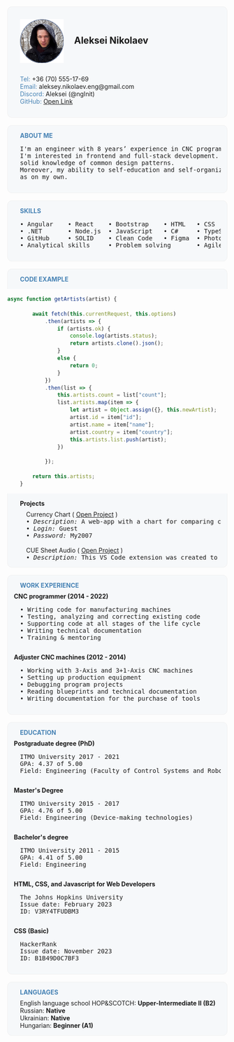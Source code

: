 <div style="display:flex;background-color:#f6f8fa;border:1px solid #f0f0f0;border-bottom:none;border-radius:10px 10px 0 0;padding:28px">
<img width="100px" style="display:inline-block;background:none" src="https://raw.githubusercontent.com/ngInit/Assets/refs/heads/main/cvA.png" alt="CV image">
<h2 style="display:inline-block;margin-top:36px;border:none;margin-left:24px">Aleksei Nikolaev</h2>
</div>
<div style="background-color:#f6f8fa;border:1px solid #f0f0f0;border-top:none;border-radius:0 0 10px 10px;padding: 0 28px 28px;">
<span style="color:steelblue">Tel:</span> <span>+36 (70) 555-17-69</span><br>
<span style="color:steelblue">Email:</span> <span>aleksey.nikolaev.eng@gmail.com</span><br>
<span style="color:steelblue">Discord:</span> Aleksei (@ngInit)<span></span><br>
<span style="color:steelblue">GitHub:</span> <a href="https://github.com/ngInit">Open Link</a><br>
</div>
<br>
<div style="background-color:#f6f8fa;border:1px solid #f0f0f0;border-radius:10px;padding:14px">
<span style="display:inline-block;margin-left:14px;font-weight:700;color:steelblue">ABOUT ME</span>
<pre style="background:none;margin-left:14px">
I'm an engineer with 8 years’ experience in CNC programming industry. I decided to change my way and nowadays,
I'm interested in frontend and full-stack development. I have some modern frontend development skills and 
solid knowledge of common design patterns.
Moreover, my ability to self-education and self-organization allow me to work just as well on team projects 
as on my own.
</pre>
</div>
<br>
<div style="background-color:#f6f8fa;border:1px solid #f0f0f0;border-radius:10px;padding:14px">
<span style="display:inline-block;margin-left:14px;font-weight:700;color:steelblue">SKILLS</span>
<pre style="background:none;margin-left:14px">
• Angular    • React    • Bootstrap    • HTML   • CSS
• .NET       • Node.js  • JavaScript   • C#     • TypeScript       
• GitHub     • SOLID    • Clean Code   • Figma  • Photoshop
• Analytical skills     • Problem solving       • Agile & Waterfall
</pre>
</div>
<br>
<div style="background-color:#f6f8fa;border:1px solid #f0f0f0;border-bottom:none;border-radius:10px 10px 0 0;padding:14px">
<span style="font-weight:700;margin:14px;color:steelblue">CODE EXAMPLE</span>
</div>

```js
async function getArtists(artist) {

        await fetch(this.currentRequest, this.options)
            .then(artists => {
                if (artists.ok) {
                    console.log(artists.status);
                    return artists.clone().json();
                }
                else {
                    return 0;
                }
            })
            .then(list => {
                this.artists.count = list["count"];
                list.artists.map(item => {
                    let artist = Object.assign({}, this.newArtist);
                    artist.id = item["id"];
                    artist.name = item["name"];
                    artist.country = item["country"];
                    this.artists.list.push(artist);
                })

            });

        return this.artists;
    }
```


<div style="background-color:#f6f8fa;border:1px solid #f0f0f0;border-top:none;border-radius:0 0 10px 10px;padding:14px">
<span style="display:inline-block;margin-bottom:8px;margin-left:14px;font-weight:700;">Projects</span><br>
<span style="font-size:14px;margin-left: 28px">Currency Chart ( <a href="https://currency-chart.vercel.app/Login">Open Project</a> )</span>
<pre style="background:none; padding:0 0 0 28px; margin:0">
<i>• Description:</i> A web-app with a chart for comparing currencies
<i>• Login:</i> Guest
<i>• Password:</i> My2007
</pre>
<br>
<span style="font-size:14px;margin-left: 28px">CUE Sheet Audio ( <a href="https://marketplace.visualstudio.com/items?itemName=QuantumPannonia.cue-sheet-audio">Open Project</a> )</span>
<pre style="background:none; padding:0 0 0 28px; margin:0">
<i>• Description:</i> This VS Code extension was created to make it easier to create and edit CUE Sheets of Audio files
</pre>

</div>



<br>
<div style="background-color:#f6f8fa;border:1px solid #f0f0f0;border-radius:10px;padding:14px">
<span style="display:inline-block;margin-bottom:8px;margin-left:14px;font-weight:700;color:steelblue">WORK EXPERIENCE</span><br>
<span style="font-size:14px;font-weight:700">CNC programmer (2014 - 2022)</span>
<pre style="background:none;margin-left:14px">
• Writing code for manufacturing machines
• Testing, analyzing and correcting existing code
• Supporting code at all stages of the life cycle
• Writing technical documentation
• Training & mentoring
</pre>
<span style="display:inline-block;margin-top:14px;font-size:14px;font-weight:700">Adjuster CNC machines (2012 - 2014)</span><br>
<pre style="background:none;margin-left:14px">
• Working with 3-Axis and 3+1-Axis CNC machines
• Setting up production equipment
• Debugging program projects
• Reading blueprints and technical documentation
• Writing documentation for the purchase of tools
</pre>
</div>
<br>
<div style="background-color:#f6f8fa;border:1px solid #f0f0f0;border-radius:10px;padding:14px">
<span style="display:inline-block;margin-bottom:8px;margin-left:14px;font-weight:700;color:steelblue">EDUCATION</span><br>
<span style="font-size:14px;font-weight:700">Postgraduate degree (PhD)</span>
<pre style="background:none;margin-left:14px">
ITMO University 2017 - 2021
GPA: 4.37 of 5.00
Field: Engineering (Faculty of Control Systems and Robotics)
</pre>
<span style="display:inline-block;margin-top:14px;font-size:14px;font-weight:700">Master's Degree</span>
<pre style="background:none;margin-left:14px">
ITMO University 2015 - 2017
GPA: 4.76 of 5.00
Field: Engineering (Device-making technologies)
</pre>
<span style="display:inline-block;margin-top:14px;font-size:14px;font-weight:700">Bachelor's degree</span>
<pre style="background:none;margin-left:14px">
ITMO University 2011 - 2015
GPA: 4.41 of 5.00
Field: Engineering
</pre>
<span style="display:inline-block;margin-top:14px;font-size:14px;font-weight:700">HTML, CSS, and Javascript for Web Developers</span><br>
<pre style="background:none;margin-left:14px">
The Johns Hopkins University
Issue date: February 2023
ID: V3RY4TFUDBM3
</pre>
<span style="display:inline-block;margin-top:14px;font-size:14px;font-weight:700">CSS (Basic)</span>
<pre style="background:none;margin-left:14px">
HackerRank
Issue date: November 2023
ID: B1B49D0C7BF3
</pre>
</div>
<br>
<div style="background-color:#f6f8fa;border:1px solid #f0f0f0;border-radius:10px;padding:14px">
<span style="display:inline-block;margin-bottom:8px;margin-left:14px;font-weight:700;color:steelblue">LANGUAGES</span><br>
<span style="display:inline-block;margin-left:14px">English language school HOP&SCOTCH: <span style="font-weight:700">Upper-Intermediate II (B2)</span></span><br>
<span style="display:inline-block;margin-left:14px">Russian: <span style="font-weight:700">Native</span></span><br>
<span style="display:inline-block;margin-left:14px">Ukrainian: <span style="font-weight:700">Native</span></span><br>
<span style="display:inline-block;margin-left:14px">Hungarian: <span style="font-weight:700">Beginner (A1)</span></span>
</div>